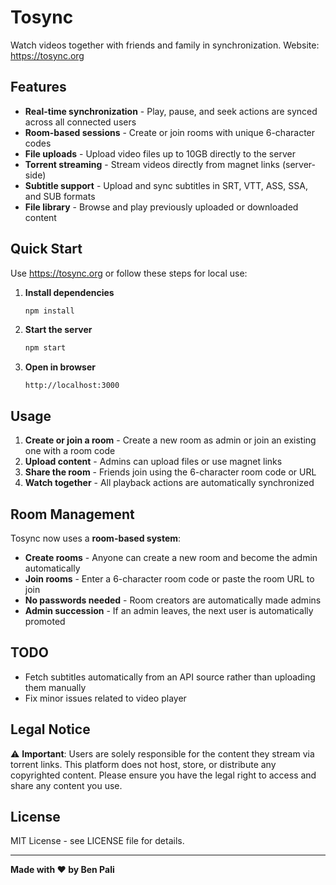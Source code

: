 # Tosync

Watch videos together with friends and family in synchronization.
Website: https://tosync.org

## Features

- **Real-time synchronization** - Play, pause, and seek actions are synced across all connected users
- **Room-based sessions** - Create or join rooms with unique 6-character codes
- **File uploads** - Upload video files up to 10GB directly to the server
- **Torrent streaming** - Stream videos directly from magnet links (server-side)
- **Subtitle support** - Upload and sync subtitles in SRT, VTT, ASS, SSA, and SUB formats
- **File library** - Browse and play previously uploaded or downloaded content

## Quick Start

Use https://tosync.org or follow these steps for local use:

1. **Install dependencies**
   ```bash
   npm install
   ```

2. **Start the server**
   ```bash
   npm start
   ```

3. **Open in browser**
   ```
   http://localhost:3000
   ```

## Usage

1. **Create or join a room** - Create a new room as admin or join an existing one with a room code
2. **Upload content** - Admins can upload files or use magnet links
3. **Share the room** - Friends join using the 6-character room code or URL
4. **Watch together** - All playback actions are automatically synchronized

## Room Management

Tosync now uses a **room-based system**:
- **Create rooms** - Anyone can create a new room and become the admin automatically
- **Join rooms** - Enter a 6-character room code or paste the room URL to join
- **No passwords needed** - Room creators are automatically made admins
- **Admin succession** - If an admin leaves, the next user is automatically promoted

## TODO
- Fetch subtitles automatically from an API source rather than uploading them manually
- Fix minor issues related to video player

## Legal Notice

⚠️ **Important**: Users are solely responsible for the content they stream via torrent links. This platform does not host, store, or distribute any copyrighted content. Please ensure you have the legal right to access and share any content you use.

## License

MIT License - see LICENSE file for details.

---

**Made with ❤️ by Ben Pali**